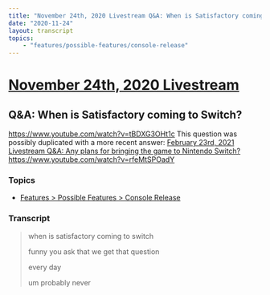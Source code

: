 ```yaml
---
title: "November 24th, 2020 Livestream Q&A: When is Satisfactory coming to Switch?"
date: "2020-11-24"
layout: transcript
topics:
    - "features/possible-features/console-release"
---
```

# [November 24th, 2020 Livestream](../2020-11-24.md)
## Q&A: When is Satisfactory coming to Switch?
https://www.youtube.com/watch?v=tBDXG3OHt1c
This question was possibly duplicated with a more recent answer: [February 23rd, 2021 Livestream Q&A: Any plans for bringing the game to Nintendo Switch?](./yt-rfeMtSPOadY.md) https://www.youtube.com/watch?v=rfeMtSPOadY


### Topics
* [Features > Possible Features > Console Release](../topics/features/possible-features/console-release.md)

### Transcript

> when is satisfactory coming to switch
>
> funny you ask that we get that question
>
> every day
>
> um probably never
